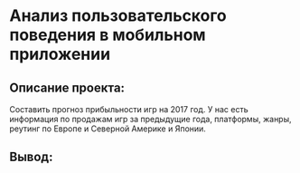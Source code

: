 # Анализ пользовательского поведения в мобильном приложении
## Описание проекта: 
Составить прогноз прибыльности игр на 2017 год. У нас есть информация по продажам игр за предыдущие года, платформы, жанры, реутинг по Европе и Северной Америке и Японии.

## Вывод:
